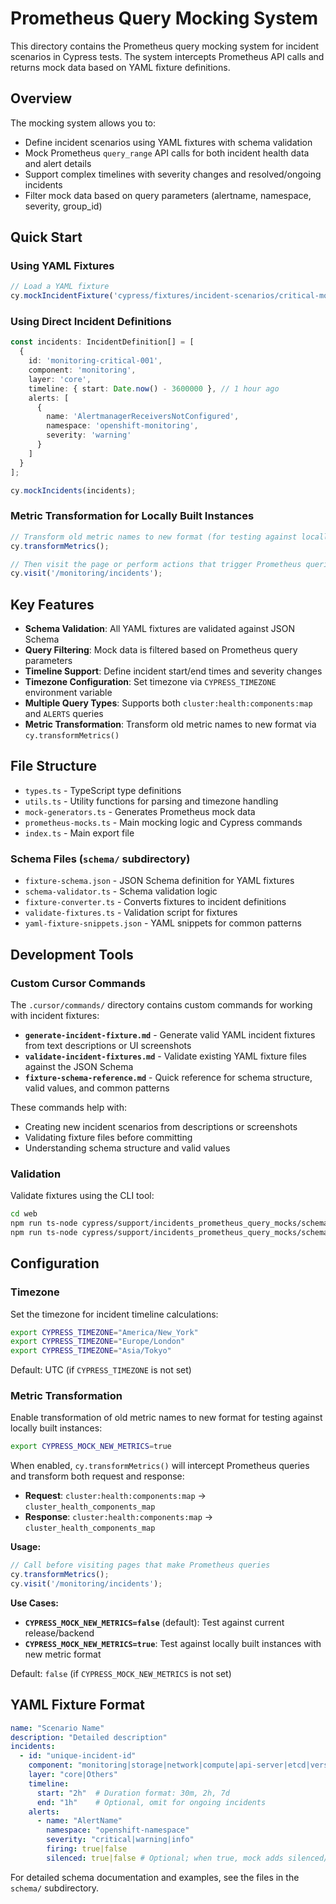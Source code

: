 # Prometheus Query Mocking System

This directory contains the Prometheus query mocking system for incident scenarios in Cypress tests. The system intercepts Prometheus API calls and returns mock data based on YAML fixture definitions.

## Overview

The mocking system allows you to:
- Define incident scenarios using YAML fixtures with schema validation
- Mock Prometheus `query_range` API calls for both incident health data and alert details
- Support complex timelines with severity changes and resolved/ongoing incidents
- Filter mock data based on query parameters (alertname, namespace, severity, group_id)

## Quick Start

### Using YAML Fixtures

```typescript
// Load a YAML fixture
cy.mockIncidentFixture('cypress/fixtures/incident-scenarios/critical-monitoring-issues.yaml');
```

### Using Direct Incident Definitions

```typescript
const incidents: IncidentDefinition[] = [
  {
    id: 'monitoring-critical-001',
    component: 'monitoring',
    layer: 'core',
    timeline: { start: Date.now() - 3600000 }, // 1 hour ago
    alerts: [
      {
        name: 'AlertmanagerReceiversNotConfigured',
        namespace: 'openshift-monitoring',
        severity: 'warning'
      }
    ]
  }
];

cy.mockIncidents(incidents);
```

### Metric Transformation for Locally Built Instances

```typescript
// Transform old metric names to new format (for testing against locally built instances)
cy.transformMetrics();

// Then visit the page or perform actions that trigger Prometheus queries
cy.visit('/monitoring/incidents');
```

## Key Features

- **Schema Validation**: All YAML fixtures are validated against JSON Schema
- **Query Filtering**: Mock data is filtered based on Prometheus query parameters
- **Timeline Support**: Define incident start/end times and severity changes
- **Timezone Configuration**: Set timezone via `CYPRESS_TIMEZONE` environment variable
- **Multiple Query Types**: Supports both `cluster:health:components:map` and `ALERTS` queries
- **Metric Transformation**: Transform old metric names to new format via `cy.transformMetrics()`

## File Structure

- `types.ts` - TypeScript type definitions
- `utils.ts` - Utility functions for parsing and timezone handling
- `mock-generators.ts` - Generates Prometheus mock data
- `prometheus-mocks.ts` - Main mocking logic and Cypress commands
- `index.ts` - Main export file

### Schema Files (`schema/` subdirectory)

- `fixture-schema.json` - JSON Schema definition for YAML fixtures
- `schema-validator.ts` - Schema validation logic
- `fixture-converter.ts` - Converts fixtures to incident definitions
- `validate-fixtures.ts` - Validation script for fixtures
- `yaml-fixture-snippets.json` - YAML snippets for common patterns

## Development Tools

### Custom Cursor Commands

The `.cursor/commands/` directory contains custom commands for working with incident fixtures:

- **`generate-incident-fixture.md`** - Generate valid YAML incident fixtures from text descriptions or UI screenshots
- **`validate-incident-fixtures.md`** - Validate existing YAML fixture files against the JSON Schema
- **`fixture-schema-reference.md`** - Quick reference for schema structure, valid values, and common patterns

These commands help with:
- Creating new incident scenarios from descriptions or screenshots
- Validating fixture files before committing
- Understanding schema structure and valid values

### Validation

Validate fixtures using the CLI tool:

```bash
cd web
npm run ts-node cypress/support/incidents_prometheus_query_mocks/schema/validate-fixtures.ts -- --all
npm run ts-node cypress/support/incidents_prometheus_query_mocks/schema/validate-fixtures.ts -- specific-file.yaml
```

## Configuration

### Timezone

Set the timezone for incident timeline calculations:

```bash
export CYPRESS_TIMEZONE="America/New_York"
export CYPRESS_TIMEZONE="Europe/London" 
export CYPRESS_TIMEZONE="Asia/Tokyo"
```

Default: UTC (if `CYPRESS_TIMEZONE` is not set)

### Metric Transformation

Enable transformation of old metric names to new format for testing against locally built instances:

```bash
export CYPRESS_MOCK_NEW_METRICS=true
```

When enabled, `cy.transformMetrics()` will intercept Prometheus queries and transform both request and response:
- **Request**: `cluster:health:components:map` → `cluster_health_components_map` 
- **Response**: `cluster:health:components:map` → `cluster_health_components_map`

**Usage:**
```typescript
// Call before visiting pages that make Prometheus queries
cy.transformMetrics();
cy.visit('/monitoring/incidents');
```

**Use Cases:**
- **`CYPRESS_MOCK_NEW_METRICS=false`** (default): Test against current release/backend
- **`CYPRESS_MOCK_NEW_METRICS=true`**: Test against locally built instances with new metric format

Default: `false` (if `CYPRESS_MOCK_NEW_METRICS` is not set)

## YAML Fixture Format

```yaml
name: "Scenario Name"
description: "Detailed description"
incidents:
  - id: "unique-incident-id"
    component: "monitoring|storage|network|compute|api-server|etcd|version|Others"
    layer: "core|Others"
    timeline:
      start: "2h"  # Duration format: 30m, 2h, 7d
      end: "1h"    # Optional, omit for ongoing incidents
    alerts:
      - name: "AlertName"
        namespace: "openshift-namespace"
        severity: "critical|warning|info"
        firing: true|false
        silenced: true|false # Optional; when true, mock adds silenced/src_silenced labels
```

For detailed schema documentation and examples, see the files in the `schema/` subdirectory.